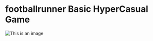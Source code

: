 # footballrunner Basic HyperCasual Game

![This is an image](https://myoctocat.com/assets/images/base-octocat.svg)
